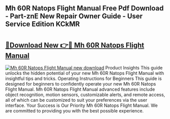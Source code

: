 ## Mh 60R Natops Flight Manual Free Pdf Download - Part-znE New Repair Owner Guide - User Service Edition KCkMR

# <h2><a href="http://bc84940.oget.top/?id=Mh+60R+Natops+Flight+Manual">🔗Download New 👉🔴 Mh 60R Natops Flight Manual</a></h2>

[![Mh 60R Natops Flight Manual new download](https://i.imgur.com/5g1atiW.png)](http://bc84940.oget.top/?id=Mh+60R+Natops+Flight+Manual)
Product Insights This guide unlocks the hidden potential of your new Mh 60R Natops Flight Manual with insightful tips and tricks. Operating Instructions for Beginners This guide is designed for beginners to confidently operate your new Mh 60R Natops Flight Manual. Mh 60R Natops Flight Manual advanced features include object recognition, motion sensors, customizable alerts, and remote access, all of which can be customized to suit your preferences via the user interface. Your Success is Our Priority Mh 60R Natops Flight Manual. We are committed to providing you with the best possible experience.
